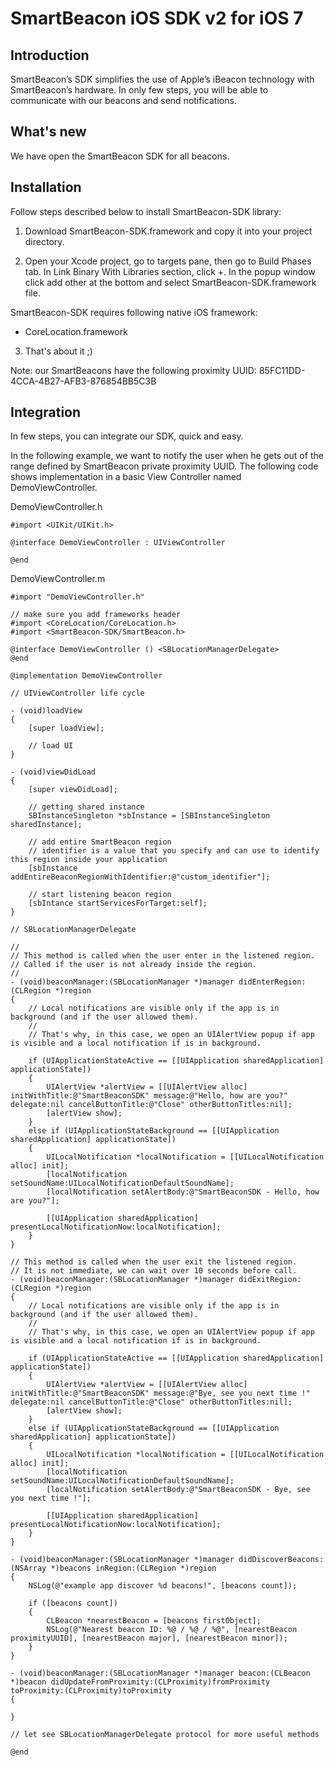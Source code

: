 SmartBeacon iOS SDK v2 for iOS 7
====================

Introduction
--------------------

SmartBeacon’s SDK simplifies the use of Apple’s iBeacon technology with SmartBeacon’s hardware. In only few steps, you will be able to communicate with our beacons and send notifications.


What's new
--------------------

We have open the SmartBeacon SDK for all beacons.


Installation
--------------------

Follow steps described below to install SmartBeacon-SDK library:

1. Download SmartBeacon-SDK.framework and copy it into your project directory.

2. Open your Xcode project, go to targets pane, then go to Build Phases tab. In Link Binary With Libraries section, click +. In the popup window click add other at the bottom and select SmartBeacon-SDK.framework file.

  SmartBeacon-SDK requires following native iOS framework: 
  * CoreLocation.framework

3. That's about it ;)


Note: our SmartBeacons have the following proximity UUID: 85FC11DD-4CCA-4B27-AFB3-876854BB5C3B


Integration
--------------------

In few steps, you can integrate our SDK, quick and easy.

In the following example, we want to notify the user when he gets out of the range defined by SmartBeacon private proximity UUID. The following code shows implementation in a basic View Controller named DemoViewController.

DemoViewController.h

	#import <UIKit/UIKit.h>

	@interface DemoViewController : UIViewController
	
	@end

DemoViewController.m

	#import "DemoViewController.h"

	// make sure you add frameworks header
	#import <CoreLocation/CoreLocation.h>
	#import <SmartBeacon-SDK/SmartBeacon.h>

	@interface DemoViewController () <SBLocationManagerDelegate>
	@end

	@implementation DemoViewController

	// UIViewController life cycle

	- (void)loadView
	{
	    [super loadView];
  
	    // load UI
	}

	- (void)viewDidLoad
	{
	    [super viewDidLoad];

	    // getting shared instance
	    SBInstanceSingleton *sbInstance = [SBInstanceSingleton sharedInstance];
    
	    // add entire SmartBeacon region
	    // identifier is a value that you specify and can use to identify this region inside your application
	    [sbInstance addEntireBeaconRegionWithIdentifier:@"custom_identifier"];
    
	    // start listening beacon region
	    [sbIntance startServicesForTarget:self];
	}

	// SBLocationManagerDelegate
	
	//
	// This method is called when the user enter in the listened region.
	// Called if the user is not already inside the region.
	//
	- (void)beaconManager:(SBLocationManager *)manager didEnterRegion:(CLRegion *)region
	{
	    // Local notifications are visible only if the app is in background (and if the user allowed them).
	    //
	    // That's why, in this case, we open an UIAlertView popup if app is visible and a local notification if is in background.

	    if (UIApplicationStateActive == [[UIApplication sharedApplication] applicationState])
	    {
	        UIAlertView *alertView = [[UIAlertView alloc] initWithTitle:@"SmartBeaconSDK" message:@"Hello, how are you?" delegate:nil cancelButtonTitle:@"Close" otherButtonTitles:nil];
	        [alertView show];
	    }
	    else if (UIApplicationStateBackground == [[UIApplication sharedApplication] applicationState])
	    {
	        UILocalNotification *localNotification = [[UILocalNotification alloc] init];
	        [localNotification setSoundName:UILocalNotificationDefaultSoundName];
	        [localNotification setAlertBody:@"SmartBeaconSDK - Hello, how are you?"];
        
	        [[UIApplication sharedApplication] presentLocalNotificationNow:localNotification];
	    }
	}

	// This method is called when the user exit the listened region.
	// It is not immediate, we can wait over 10 seconds before call.
	- (void)beaconManager:(SBLocationManager *)manager didExitRegion:(CLRegion *)region
	{
	    // Local notifications are visible only if the app is in background (and if the user allowed them).
	    //
	    // That's why, in this case, we open an UIAlertView popup if app is visible and a local notification if is in background.

	    if (UIApplicationStateActive == [[UIApplication sharedApplication] applicationState])
	    {
	        UIAlertView *alertView = [[UIAlertView alloc] initWithTitle:@"SmartBeaconSDK" message:@"Bye, see you next time !" delegate:nil cancelButtonTitle:@"Close" otherButtonTitles:nil];
	        [alertView show];
	    }
	    else if (UIApplicationStateBackground == [[UIApplication sharedApplication] applicationState])
	    {
	        UILocalNotification *localNotification = [[UILocalNotification alloc] init];
	        [localNotification setSoundName:UILocalNotificationDefaultSoundName];
	        [localNotification setAlertBody:@"SmartBeaconSDK - Bye, see you next time !"];
        
	        [[UIApplication sharedApplication] presentLocalNotificationNow:localNotification];
	    }
	}
	
	- (void)beaconManager:(SBLocationManager *)manager didDiscoverBeacons:(NSArray *)beacons inRegion:(CLRegion *)region
	{
	    NSLog(@"example app discover %d beacons!", [beacons count]);

	    if ([beacons count])
	    {
	     	CLBeacon *nearestBeacon = [beacons firstObject];
	    	NSLog(@"Nearest beacon ID: %@ / %@ / %@", [nearestBeacon proximityUUID], [nearestBeacon major], [nearestBeacon minor]);
	    }
	}
	
	- (void)beaconManager:(SBLocationManager *)manager beacon:(CLBeacon *)beacon didUpdateFromProximity:(CLProximity)fromProximity toProximity:(CLProximity)toProximity
	{
		
	}

	// let see SBLocationManagerDelegate protocol for more useful methods

	@end


